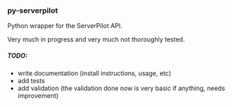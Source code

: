 ### py-serverpilot

Python wrapper for the ServerPilot API.

Very much in progress and very much not thoroughly tested.

##### TODO:

 - write documentation (install instructions, usage, etc)
 - add tests
 - add validation (the validation done now is very basic if anything, needs improvement)
 

